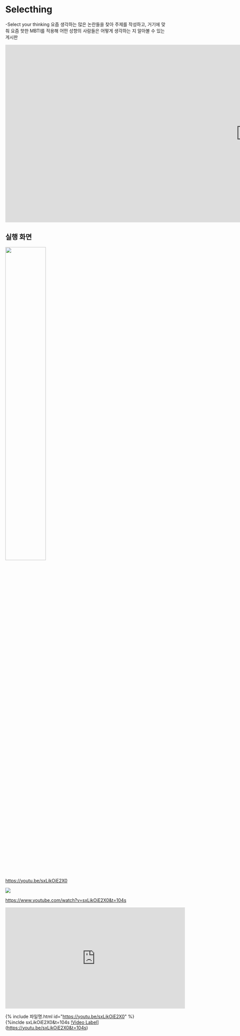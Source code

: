 # Selecthing
-Select your thinking
요즘 생각하는 많은 논란들을 찾아 주제를 작성하고, 거기에 맞춰 요즘 핫한 MBTI를 적용해 어떤 성향의 사람들은 어떻게 생각하는 지 알아볼 수 있는 게시판



<iframe width="1519" height="553" src="https://www.youtube.com/embed/sxLikOiE2X0" title="selecthing" frameborder="0" allow="accelerometer; autoplay; clipboard-write; encrypted-media; gyroscope; picture-in-picture" allowfullscreen></iframe>

<h2>실행 화면</h2>
<img width="50%" src="https://user-images.githubusercontent.com/56526225/175202009-183b35b9-1850-40f7-a6ae-826ba4dc19fd.gif"/>

https://youtu.be/sxLikOiE2X0

<img src="https://youtu.be/sxLikOiE2X0">

https://www.youtube.com/watch?v=sxLikOiE2X0&t=104s

<iframe width="560" height="315" src="https://www.youtube.com/embed/" frameborder="0" allowfullscreen></iframe>

  {% include 파일명.html id="https://youtu.be/sxLikOiE2X0" %}  
{%inclde
sxLikOiE2X0&t=104s
[!Video Label](http://img.youtube.com/vi/sxLikOiE2X0&t=104s/0.jpg)](https://youtu.be/sxLikOiE2X0&t=104s)

